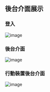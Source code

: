 ## 後台介面展示

### 登入
![image](https://user-images.githubusercontent.com/91711431/161371426-cc2ad6aa-0735-4c41-bba2-50c6e7731bad.png)

### 後台介面
![image](https://user-images.githubusercontent.com/91711431/161524243-c17b6b6c-34e9-4a73-acfc-01d0c572c91c.png)

### 行動裝置後台介面
![image](https://user-images.githubusercontent.com/91711431/161372289-5d9fd56c-4cae-4847-9873-0629d6906748.png)


